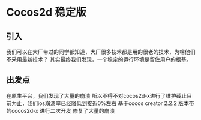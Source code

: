 # Cocos2d 稳定版
## 引入
我们可以在大厂带过的同学都知道，大厂很多技术都是用的很老的技术，为啥他们不采用最新技术？
其实最终我们发现，一个稳定的运行环境是留住用户的根基。
## 出发点
在原生平台，我们发现了大量的崩溃 所以不得不对cocos2d-x进行了维护截止目前为止，我们ios崩溃率已经降低到接近0%左右
基于cocos creator 2.2.2 版本带的cocos2d-x 进行二次开发 修复了大量的崩溃
